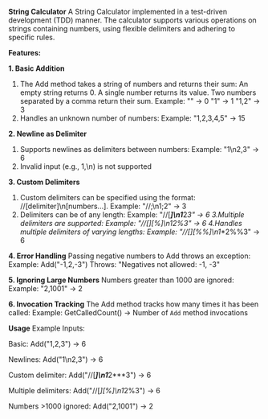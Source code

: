 **String Calculator**
A String Calculator implemented in a test-driven development (TDD) manner. The calculator supports various operations on strings containing numbers, using flexible delimiters and adhering to specific rules.

**Features:**

**1. Basic Addition**
1. The Add method takes a string of numbers and returns their sum:
An empty string returns 0.
A single number returns its value.
Two numbers separated by a comma return their sum.
Example: 
"" → 0
"1" → 1
"1,2" → 3
2. Handles an unknown number of numbers:
Example:
"1,2,3,4,5" → 15

**2. Newline as Delimiter**
1. Supports newlines as delimiters between numbers:
Example:
"1\n2,3" → 6
2. Invalid input (e.g., 1,\n) is not supported

**3. Custom Delimiters**
1. Custom delimiters can be specified using the format: //[delimiter]\n[numbers...].
Example:
"//;\n1;2" → 3
2. Delimiters can be of any length:
Example:
"//[***]\n1***2***3" → 6
3.Multiple delimiters are supported:
Example:
"//[*][%]\n1*2%3" → 6
4.Handles multiple delimiters of varying lengths:
Example:
"//[**][%%]\n1**2%%3" → 6

**4. Error Handling**
Passing negative numbers to Add throws an exception:
Example:
Add("-1,2,-3")
Throws: "Negatives not allowed: -1, -3"

**5. Ignoring Large Numbers**
Numbers greater than 1000 are ignored:
Example:
"2,1001" → 2

**6. Invocation Tracking**
The Add method tracks how many times it has been called:
Example:
GetCalledCount() → Number of `Add` method invocations


**Usage**
Example Inputs:

Basic:
Add("1,2,3") → 6

Newlines:
Add("1\n2,3") → 6

Custom delimiter:
Add("//[***]\n1***2***3") → 6

Multiple delimiters:
Add("//[*][%]\n1*2%3") → 6

Numbers >1000 ignored:
Add("2,1001") → 2

